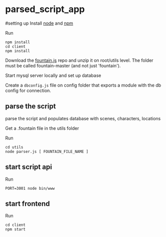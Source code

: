 # parsed_script_app

#setting up
Install [node](https://nodejs.org/en/) and [npm]( https://www.npmjs.com/get-npm)

Run
```
npm install
cd client
npm install
```

Download the [fountain.js](https://github.com/pushchris/fountain) repo and unzip it on root/utils level. The folder must be called fountain-master (and not just 'fountain').

Start mysql server locally and set up database

Create a ```dbconfig.js``` file on config folder that exports a module with the db config for connection.


## parse the script
parse the script and populates database with scenes, characters, locations

Get a .fountain file in the utils folder 

Run
```
cd utils
node parser.js [ FOUNTAIN_FILE_NAME ]
```

## start script api
Run
```
PORT=3001 node bin/www
```

## start frontend
Run
```
cd client
npm start
```
